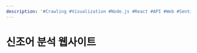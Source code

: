 ```yaml
---
description: '#Crawling #Visualization #Node.js #React #API #Web #Sentiment Analysis'
---
```


# 신조어 분석 웹사이트

<figure><img src="../../../.gitbook/assets/신조어 분석 웹사이트_페이지_01.jpg" alt=""><figcaption></figcaption></figure>

<figure><img src="../../../.gitbook/assets/신조어 분석 웹사이트_페이지_02.jpg" alt=""><figcaption></figcaption></figure>

<figure><img src="../../../.gitbook/assets/신조어 분석 웹사이트_페이지_03.jpg" alt=""><figcaption></figcaption></figure>

<figure><img src="../../../.gitbook/assets/신조어 분석 웹사이트_페이지_04.jpg" alt=""><figcaption></figcaption></figure>

<figure><img src="../../../.gitbook/assets/신조어 분석 웹사이트_페이지_05.jpg" alt=""><figcaption></figcaption></figure>

<figure><img src="../../../.gitbook/assets/신조어 분석 웹사이트_페이지_06.jpg" alt=""><figcaption></figcaption></figure>

<figure><img src="../../../.gitbook/assets/신조어 분석 웹사이트_페이지_07.jpg" alt=""><figcaption></figcaption></figure>

<figure><img src="../../../.gitbook/assets/신조어 분석 웹사이트_페이지_08.jpg" alt=""><figcaption></figcaption></figure>

<figure><img src="../../../.gitbook/assets/신조어 분석 웹사이트_페이지_09.jpg" alt=""><figcaption></figcaption></figure>

<figure><img src="../../../.gitbook/assets/신조어 분석 웹사이트_페이지_10.jpg" alt=""><figcaption></figcaption></figure>

<figure><img src="../../../.gitbook/assets/신조어 분석 웹사이트_페이지_11.jpg" alt=""><figcaption></figcaption></figure>

<figure><img src="../../../.gitbook/assets/신조어 분석 웹사이트_페이지_12.jpg" alt=""><figcaption></figcaption></figure>

<figure><img src="../../../.gitbook/assets/신조어 분석 웹사이트_페이지_13.jpg" alt=""><figcaption></figcaption></figure>

<figure><img src="../../../.gitbook/assets/신조어 분석 웹사이트_페이지_14.jpg" alt=""><figcaption></figcaption></figure>

<figure><img src="../../../.gitbook/assets/신조어 분석 웹사이트_페이지_15.jpg" alt=""><figcaption></figcaption></figure>
